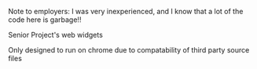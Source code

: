 Note to employers: I was very inexperienced, and I know that a lot of the code here is garbage!!

Senior Project's web widgets

Only designed to run on chrome due to compatability of third party source files
